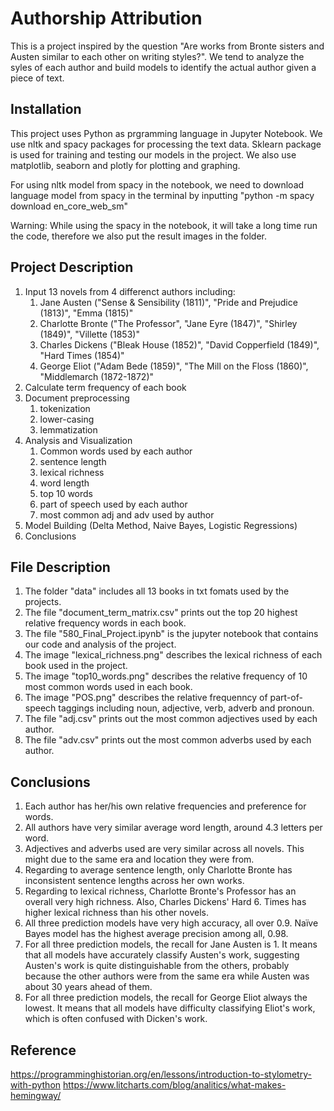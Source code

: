 # Authorship Attribution

This is a project inspired by the question "Are works from Bronte sisters and Austen similar to each other on writing styles?". We tend to analyze the syles of each author and build models to identify the actual author given a piece of text.

## Installation

This project uses Python as prgramming language in Jupyter Notebook. We use nltk and spacy packages for processing the text data. Sklearn package is used for training and testing our models in the project. We also use matplotlib, seaborn and plotly for plotting and graphing. 

For using nltk model from spacy in the notebook, we need to download language model from spacy in the terminal by inputting "python -m spacy download en_core_web_sm"

Warning: While using the spacy in the notebook, it will take a long time run the code, therefore we also put the result images in the folder.

## Project Description
1. Input 13 novels from 4 differenct authors including:
   1. Jane Austen ("Sense & Sensibility (1811)", "Pride and Prejudice (1813)", "Emma (1815)"
   2. Charlotte Bronte ("The Professor", "Jane Eyre (1847)", "Shirley (1849)", "Villette (1853)"
   3. Charles Dickens ("Bleak House (1852)", "David Copperfield (1849)", "Hard Times (1854)"
   4. George Eliot ("Adam Bede (1859)", "The Mill on the Floss (1860)", "Middlemarch (1872-1872)"
2. Calculate term frequency of each book
3. Document preprocessing
   1. tokenization
   2. lower-casing 
   3. lemmatization
4. Analysis and Visualization 
   1. Common words used by each author
   2. sentence length
   3. lexical richness 
   4. word length
   5. top 10 words 
   6. part of speech used by each author
   7. most common adj and adv used by author
5. Model Building (Delta Method, Naive Bayes, Logistic Regressions)
6. Conclusions

## File Description

1. The folder "data" includes all 13 books in txt fomats used by the projects.
2. The file "document_term_matrix.csv" prints out the top 20 highest relative frequency words in each book.
3. The file "580_Final_Project.ipynb" is the jupyter notebook that contains our code and analysis of the project.
4. The image "lexical_richness.png" describes the lexical richness of each book used in the project.
5. The image "top10_words.png" describes the relative frequency of 10 most common words used in each book.
6. The image "POS.png" describes the relative frequenncy of part-of-speech taggings including noun, adjective, verb, adverb and pronoun.
7. The file "adj.csv" prints out the most common adjectives used by each author.
8. The file "adv.csv" prints out the most common adverbs used by each author.

## Conclusions
1. Each author has her/his own relative frequencies and preference for words.
2. All authors have very similar average word length, around 4.3 letters per word.
3. Adjectives and adverbs used are very similar across all novels. This might due to the same era and location they were from.
4. Regarding to average sentence length, only Charlotte Bronte has inconsistent sentence lengths across her own works.
5. Regarding to lexical richness, Charlotte Bronte's Professor has an overall very high richness. Also, Charles Dickens' Hard 6. Times has higher lexical richness than his other novels.
7. All three prediction models have very high accuracy, all over 0.9. Naïve Bayes model has the highest average precision among all, 0.98.
8. For all three prediction models, the recall for Jane Austen is 1. It means that all models have accurately classify Austen's work, suggesting Austen's work is quite distinguishable from the others, probably because the other authors were from the same era while Austen was about 30 years ahead of them.
9. For all three prediction models, the recall for George Eliot always the lowest. It means that all models have difficulty classifying Eliot's work, which is often confused with Dicken's work.

## Reference
https://programminghistorian.org/en/lessons/introduction-to-stylometry-with-python
https://www.litcharts.com/blog/analitics/what-makes-hemingway/
